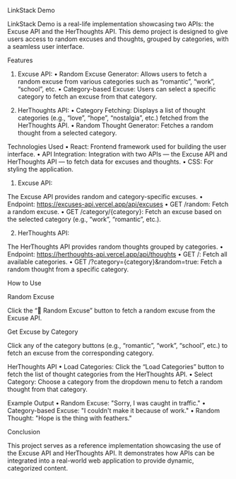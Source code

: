 LinkStack Demo

LinkStack Demo is a real-life implementation showcasing two APIs: the Excuse API and the HerThoughts API. This demo project is designed to give users access to random excuses and thoughts, grouped by categories, with a seamless user interface.

Features

1. Excuse API:
	•	Random Excuse Generator: Allows users to fetch a random excuse from various categories such as “romantic”, “work”, “school”, etc.
	•	Category-based Excuse: Users can select a specific category to fetch an excuse from that category.

2. HerThoughts API:
	•	Category Fetching: Displays a list of thought categories (e.g., “love”, “hope”, “nostalgia”, etc.) fetched from the HerThoughts API.
	•	Random Thought Generator: Fetches a random thought from a selected category.

Technologies Used
	•	React: Frontend framework used for building the user interface.
	•	API Integration: Integration with two APIs — the Excuse API and HerThoughts API — to fetch data for excuses and thoughts.
	•	CSS: For styling the application.



1. Excuse API:

The Excuse API provides random and category-specific excuses.
	•	Endpoint: https://excuses-api.vercel.app/api/excuses
	•	GET /random: Fetch a random excuse.
	•	GET /category/{category}: Fetch an excuse based on the selected category (e.g., “work”, “romantic”, etc.).

2. HerThoughts API:

The HerThoughts API provides random thoughts grouped by categories.
	•	Endpoint: https://herthoughts-api.vercel.app/api/thoughts
	•	GET /: Fetch all available categories.
	•	GET /?category={category}&random=true: Fetch a random thought from a specific category.

How to Use

Random Excuse

Click the “🎲 Random Excuse” button to fetch a random excuse from the Excuse API.

Get Excuse by Category

Click any of the category buttons (e.g., “romantic”, “work”, “school”, etc.) to fetch an excuse from the corresponding category.

HerThoughts API
	•	Load Categories: Click the “Load Categories” button to fetch the list of thought categories from the HerThoughts API.
	•	Select Category: Choose a category from the dropdown menu to fetch a random thought from that category.

Example Output
	•	Random Excuse: "Sorry, I was caught in traffic."
	•	Category-based Excuse: "I couldn't make it because of work."
	•	Random Thought: "Hope is the thing with feathers."

Conclusion

This project serves as a reference implementation showcasing the use of the Excuse API and HerThoughts API. It demonstrates how APIs can be integrated into a real-world web application to provide dynamic, categorized content.